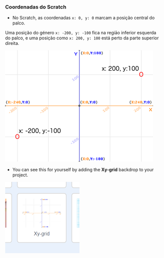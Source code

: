 ### Coordenadas do Scratch

+ No Scratch, as coordenadas `x: 0, y: 0` marcam a posição central do palco.

Uma posição do género `x: -200, y: -100` fica na regiāo inferior esquerda do palco, e uma posição como `x: 200, y: 100` está perto da parte superior direita.

![Coordenadas do palco](images/coordinates-stage.png)

+ You can see this for yourself by adding the **Xy-grid** backdrop to your project.

![Coordenadas do palco](images/coordinates-backdrop.png)